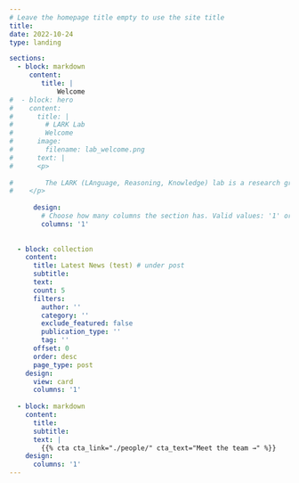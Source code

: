 ```yaml
---
# Leave the homepage title empty to use the site title
title:
date: 2022-10-24
type: landing

sections:
  - block: markdown
     content:
        title: |
            Welcome 
#  - block: hero
#    content:
#      title: |
#        # LARK Lab
#        Welcome
#      image:
#        filename: lab_welcome.png
#      text: |
#      <p>
        
#        The LARK (LAnguage, Reasoning, Knowledge) lab is a research group at the <a href="https://medschool.cuanschutz.edu/dbmi">Department of Biomedical Informatics, University of Colorado, Anschutz Campus</a>, led by Dr. Yanjun Gao. By developing foundational technologies and conducting cutting-edge research in natural language processing (NLP) with innovative artificial intelligence (AI), the lab is dedicated to creating powerful tools that tackle critical healthcare challenges and integrate seamlessly into healthcare systems. We are seeking passionate individuals who are driven to significantly impact the field through groundbreaking research and inventive solutions. The lab currently has openings for Postdoc, PhD students, Data Scientists, and Research Interns available.
#    </p>
       
      design:
        # Choose how many columns the section has. Valid values: '1' or '2'.
        columns: '1'
   
  
  - block: collection
    content:
      title: Latest News (test) # under post
      subtitle:
      text:
      count: 5
      filters:
        author: ''
        category: ''
        exclude_featured: false
        publication_type: ''
        tag: ''
      offset: 0
      order: desc
      page_type: post
    design:
      view: card
      columns: '1'
  
  - block: markdown
    content:
      title:
      subtitle:
      text: |
        {{% cta cta_link="./people/" cta_text="Meet the team →" %}}
    design:
      columns: '1'
---
```

